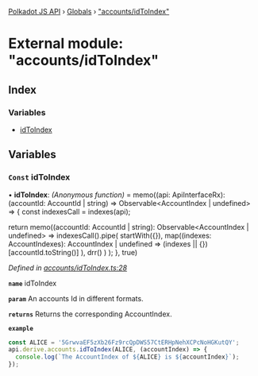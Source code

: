 [Polkadot JS API](../README.md) › [Globals](../globals.md) › ["accounts/idToIndex"](_accounts_idtoindex_.md)

# External module: "accounts/idToIndex"

## Index

### Variables

* [idToIndex](_accounts_idtoindex_.md#const-idtoindex)

## Variables

### `Const` idToIndex

• **idToIndex**: *(Anonymous function)* =  memo((api: ApiInterfaceRx): (accountId: AccountId | string) => Observable<AccountIndex | undefined> => {
  const indexesCall = indexes(api);

  return memo((accountId: AccountId | string): Observable<AccountIndex | undefined> =>
    indexesCall().pipe(
      startWith({}),
      map((indexes: AccountIndexes): AccountIndex | undefined =>
        (indexes || {})[accountId.toString()]
      ),
      drr()
    )
  );
}, true)

*Defined in [accounts/idToIndex.ts:28](https://github.com/polkadot-js/api/blob/7cc961f789/packages/api-derive/src/accounts/idToIndex.ts#L28)*

**`name`** idToIndex

**`param`** An accounts Id in different formats.

**`returns`** Returns the corresponding AccountIndex.

**`example`** 
<BR>

```javascript
const ALICE = '5GrwvaEF5zXb26Fz9rcQpDWS57CtERHpNehXCPcNoHGKutQY';
api.derive.accounts.idToIndex(ALICE, (accountIndex) => {
  console.log(`The AccountIndex of ${ALICE} is ${accountIndex}`);
});
```
